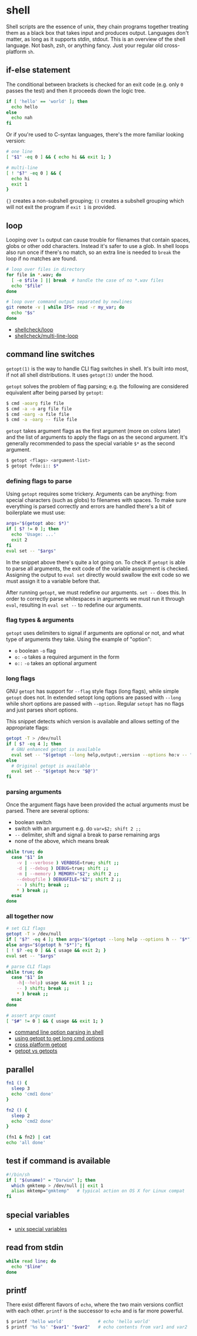 # shell
Shell scripts are the essence of unix, they chain programs together treating
them as a black box that takes input and produces output. Languages don't
matter, as long as it supports stdin, stdout. This is an overview of the shell
language. Not bash, zsh, or anything fancy. Just your regular old
cross-platform `sh`.

## if-else statement
The conditional between brackets is checked for an exit code (e.g. only `0`
passes the test) and then it proceeds down the logic tree.
```sh
if [ 'hello' == 'world' ]; then
  echo hello
else
  echo nah
fi
```

Or if you're used to C-syntax languages, there's the more familiar looking
version:
```sh
# one line
[ "$1" -eq 0 ] && { echo hi && exit 1; }

# multi-line
[ ! "$?" -eq 0 ] && {
  echo hi
  exit 1
}
```
`{}` creates a non-subshell grouping; `()` creates a subshell grouping which
will not exit the program if `exit 1` is provided.

## loop
Looping over `ls` output can cause trouble for filenames that contain spaces,
globs or other odd characters. Instead it's safer to use a glob. In shell loops
also run once if there's no match, so an extra line is needed to `break` the
loop if no matches are found.
```sh
# loop over files in directory
for file in *.wav; do
  [ -e $file ] || break  # handle the case of no *.wav files
  echo "$file"
done
```
```sh
# loop over command output separated by newlines
git remote -v | while IFS= read -r my_var; do
  echo "$s"
done
```
- [shellcheck/loop](https://github.com/koalaman/shellcheck/wiki/SC2045)
- [shellcheck/multi-line-loop](https://github.com/koalaman/shellcheck/wiki/SC2066)

## command line switches
`getopt(1)` is the way to handle CLI flag switches in shell. It's built into
most, if not all shell distributions. It uses `getopt(3)` under the hood.

`getopt` solves the problem of flag parsing; e.g. the following are considered
equivalent after being parsed by `getopt`:
```sh
$ cmd -aoarg file file
$ cmd -a -o arg file file
$ cmd -oarg -a file file
$ cmd -a -oarg -- file file
```

`getopt` takes argument flags as the first argument (more on colons later) and
the list of arguments to apply the flags on as the second argument. It's
generally recommended to pass the special variable `$*` as the second argument.
```sh
$ getopt <flags> <argument-list>
$ getopt fvdo:i:: $*
```

### defining flags to parse
Using `getopt` requires some trickery. Arguments can be anything: from special
characters (such as globs) to filenames with spaces. To make sure everything is
parsed correctly and errors are handled there's a bit of boilerplate we must
use:
```sh
args="$(getopt abo: $*)"
if [ $? != 0 ]; then
  echo 'Usage: ...'
  exit 2
fi
eval set -- "$args"
```

In the snippet above there's quite a lot going on. To check if `getopt` is able
to parse all arguments, the exit code of the variable assignment is checked.
Assigning the output to `eval set` directly would swallow the exit code so we
must assign it to a variable before that.

After running `getopt`, we must redefine our arguments. `set --` does this. In
order to correctly parse whitespaces in arguments we must run it through
`eval`, resulting in `eval set --` to redefine our arguments.

### flag types & arguments
`getopt` uses delimiters to signal if arguments are optional or not, and what
type of arguments they take. Using the example of "option":
- `o` boolean `-o` flag
- `o:` `-o` takes a required argument in the form
- `o::` `-o` takes an optional argument

### long flags
GNU `getopt` has support for `--flag` style flags (long flags), while simple
`getopt` does not. In extended setopt long options are passed with `--long`
while short options are passed with `--option`. Regular `setopt` has no flags
and just parses short options.

This snippet detects which version is available and allows setting of the
appropriate flags:
```sh
getopt -T > /dev/null
if [ $? -eq 4 ]; then
  # GNU enhanced getopt is available
  eval set -- "$(getopt --long help,output:,version --options ho:v -- "$@")"
else
  # Original getopt is available
  eval set -- "$(getopt ho:v "$@")"
fi
```

### parsing arguments
Once the argument flags have been provided the actual arguments must be parsed.
There are several options:
- boolean switch
- switch with an argument e.g. do `var=$2; shift 2 ;;`
- `--` delimiter, shift and signal a break to parse remaining args
- none of the above, which means break

```sh
while true; do
  case "$1" in
    -v | --verbose ) VERBOSE=true; shift ;;
    -d | --debug ) DEBUG=true; shift ;;
    -m | --memory ) MEMORY="$2"; shift 2 ;;
    --debugfile ) DEBUGFILE="$2"; shift 2 ;;
    -- ) shift; break ;;
    * ) break ;;
  esac
done
```

### all together now
```sh
# set CLI flags
getopt -T > /dev/null
if [ "$?" -eq 4 ]; then args="$(getopt --long help --options h -- "$*")"
else args="$(getopt h "$*")"; fi
[ ! $? -eq 0 ] && { usage && exit 2; }
eval set -- "$args"

# parse CLI flags
while true; do
  case "$1" in
    -h|--help) usage && exit 1 ;;
    -- ) shift; break ;;
    * ) break ;;
  esac
done

# assert argv count
[ "$#" != 0 ] && { usage && exit 1; }
```
- [command line option parsing in shell](http://blog.mafr.de/2007/08/05/cmdline-options-in-shell-scripts/)
- [using getopt to get long cmd options](https://stackoverflow.com/questions/402377/using-getopts-in-bash-shell-script-to-get-long-and-short-command-line-options/7948533#7948533)
- [cross platform getopt](http://stackoverflow.com/a/4300224/1541707)
- [getopt vs getopts](http://blog.onetechnical.com/2012/07/16/bash-getopt-versus-getopts/)

## parallel
```sh
fn1 () {
  sleep 3
  echo 'cmd1 done'
}

fn2 () {
  sleep 2
  echo 'cmd2 done'
}

(fn1 & fn2) | cat
echo 'all done'
```

## test if command is available
```sh
#!/bin/sh
if [ "$(uname)" = "Darwin" ]; then
  which gmktemp > /dev/null || exit 1
  alias mktemp="gmktemp"   # typical action on OS X for Linux compat
fi
```

## special variables
- [unix special variables](http://www.tutorialspoint.com/unix/unix-special-variables.htm)

## read from stdin
```sh
while read line; do
  echo "$line"
done
```

## printf
There exist different flavors of `echo`, where the two main versions conflict
with each other. `printf` is the successor to `echo` and is far more powerful.
```sh
$ printf 'hello world'             # echo 'hello world'
$ printf '%s %s' "$var1" "$var2"   # echo contents from var1 and var2
```
